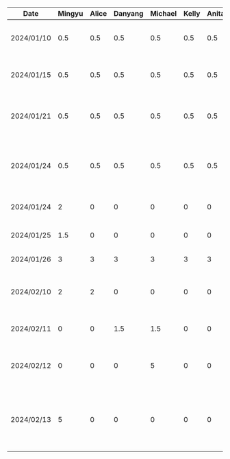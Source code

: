 | Date       | Mingyu | Alice | Danyang | Michael | Kelly | Anita | Task                                                       |
|------------|--------|-------|---------|---------|-------|-------|------------------------------------------------------------|
| 2024/01/10 | 0.5    | 0.5   | 0.5     | 0.5     | 0.5   | 0.5   | Team formation and idea brainstorm                         |
| 2024/01/15 | 0.5    | 0.5   | 0.5     | 0.5     | 0.5   | 0.5   | Create git repo and markdown files                         |
| 2024/01/21 | 0.5    | 0.5   | 0.5     | 0.5     | 0.5   | 0.5   | Brainstorm project ideas and related features              |
| 2024/01/24 | 0.5    | 0.5   | 0.5     | 0.5     | 0.5   | 0.5   | Finalize features and split work for the proposal          |
| 2024/01/24 | 2      | 0     | 0       | 0       | 0     | 0     | Draw draft UI on Figma                                     |
| 2024/01/25 | 1.5    | 0     | 0       | 0       | 0     | 0     | Complete UI for first stage                                |
| 2024/01/26 | 3      | 3     | 3       | 3       | 3     | 3     | Proposal work                                              |
| 2024/02/10 | 2      | 2     | 0       | 0       | 0     | 0     | Draw db schema and setup realm in project                  |
| 2024/02/11 | 0      | 0     | 1.5     | 1.5     | 0     | 0     | Buddy team evaluation                                      |
| 2024/02/12 | 0      | 0     | 0       | 5       | 0     | 0     | Skeleton UI and Frontend navigation support                |
| 2024/02/13 | 5      | 0     | 0       | 0       | 0     | 0     | Integration of realm app template and basic login services |
